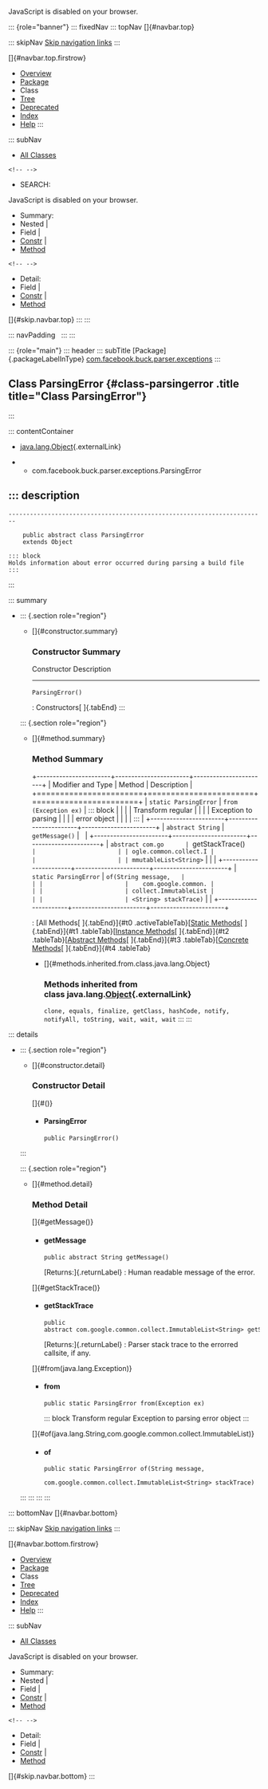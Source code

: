 <div>

JavaScript is disabled on your browser.

</div>

::: {role="banner"}
::: fixedNav
::: topNav
[]{#navbar.top}

::: skipNav
[Skip navigation links](#skip.navbar.top "Skip navigation links")
:::

[]{#navbar.top.firstrow}

-   [Overview](../../../../../index.html)
-   [Package](package-summary.html)
-   Class
-   [Tree](package-tree.html)
-   [Deprecated](../../../../../deprecated-list.html)
-   [Index](../../../../../index-all.html)
-   [Help](../../../../../help-doc.html)
:::

::: subNav
-   [All Classes](../../../../../allclasses.html)

```{=html}
<!-- -->
```
-   SEARCH:

<div>

<div>

JavaScript is disabled on your browser.

</div>

</div>

<div>

-   Summary: 
-   Nested \| 
-   Field \| 
-   [Constr](#constructor.summary) \| 
-   [Method](#method.summary)

```{=html}
<!-- -->
```
-   Detail: 
-   Field \| 
-   [Constr](#constructor.detail) \| 
-   [Method](#method.detail)

</div>

[]{#skip.navbar.top}
:::
:::

::: navPadding
 
:::
:::

::: {role="main"}
::: header
::: subTitle
[Package]{.packageLabelInType} [com.facebook.buck.parser.exceptions](package-summary.html)
:::

## Class ParsingError {#class-parsingerror .title title="Class ParsingError"}
:::

::: contentContainer
-   [java.lang.Object](http://docs.oracle.com/javase/7/docs/api/java/lang/Object.html?is-external=true "class or interface in java.lang"){.externalLink}

-   -   com.facebook.buck.parser.exceptions.ParsingError

::: description
-   

    ------------------------------------------------------------------------

        public abstract class ParsingError
        extends Object

    ::: block
    Holds information about error occurred during parsing a build file
    :::
:::

::: summary
-   ::: {.section role="region"}
    -   []{#constructor.summary}

        ### Constructor Summary

          Constructor        Description
          ------------------ -------------
          `ParsingError()`    

          : Constructors[ ]{.tabEnd}
    :::

    ::: {.section role="region"}
    -   []{#method.summary}

        ### Method Summary

        +-----------------------+-----------------------+-----------------------+
        | Modifier and Type     | Method                | Description           |
        +=======================+=======================+=======================+
        | `static ParsingError` | `from​(Exception ex)`  | ::: block             |
        |                       |                       | Transform regular     |
        |                       |                       | Exception to parsing  |
        |                       |                       | error object          |
        |                       |                       | :::                   |
        +-----------------------+-----------------------+-----------------------+
        | `abstract String`     | `getMessage()`        |                       |
        +-----------------------+-----------------------+-----------------------+
        | `abstract com.go      | `getStackTrace()`     |                       |
        | ogle.common.collect.I |                       |                       |
        | mmutableList<String>` |                       |                       |
        +-----------------------+-----------------------+-----------------------+
        | `static ParsingError` | `of​(String message,   |                       |
        |                       |    com.google.common. |                       |
        |                       | collect.ImmutableList |                       |
        |                       | <String> stackTrace)` |                       |
        +-----------------------+-----------------------+-----------------------+

        : [All Methods[ ]{.tabEnd}]{#t0 .activeTableTab}[[Static
        Methods](javascript:show(1);)[ ]{.tabEnd}]{#t1
        .tableTab}[[Instance
        Methods](javascript:show(2);)[ ]{.tabEnd}]{#t2
        .tableTab}[[Abstract
        Methods](javascript:show(4);)[ ]{.tabEnd}]{#t3
        .tableTab}[[Concrete
        Methods](javascript:show(8);)[ ]{.tabEnd}]{#t4 .tableTab}

        -   []{#methods.inherited.from.class.java.lang.Object}

            ### Methods inherited from class java.lang.[Object](http://docs.oracle.com/javase/7/docs/api/java/lang/Object.html?is-external=true "class or interface in java.lang"){.externalLink}

            `clone, equals, finalize, getClass, hashCode, notify, notifyAll, toString, wait, wait, wait`
    :::
:::

::: details
-   ::: {.section role="region"}
    -   []{#constructor.detail}

        ### Constructor Detail

        []{#<init>()}

        -   #### ParsingError

                public ParsingError()
    :::

    ::: {.section role="region"}
    -   []{#method.detail}

        ### Method Detail

        []{#getMessage()}

        -   #### getMessage

            ``` methodSignature
            public abstract String getMessage()
            ```

            [Returns:]{.returnLabel}
            :   Human readable message of the error.

        []{#getStackTrace()}

        -   #### getStackTrace

            ``` methodSignature
            public abstract com.google.common.collect.ImmutableList<String> getStackTrace()
            ```

            [Returns:]{.returnLabel}
            :   Parser stack trace to the errorred callsite, if any.

        []{#from(java.lang.Exception)}

        -   #### from

            ``` methodSignature
            public static ParsingError from​(Exception ex)
            ```

            ::: block
            Transform regular Exception to parsing error object
            :::

        []{#of(java.lang.String,com.google.common.collect.ImmutableList)}

        -   #### of

            ``` methodSignature
            public static ParsingError of​(String message,
                                          com.google.common.collect.ImmutableList<String> stackTrace)
            ```
    :::
:::
:::
:::

::: bottomNav
[]{#navbar.bottom}

::: skipNav
[Skip navigation links](#skip.navbar.bottom "Skip navigation links")
:::

[]{#navbar.bottom.firstrow}

-   [Overview](../../../../../index.html)
-   [Package](package-summary.html)
-   Class
-   [Tree](package-tree.html)
-   [Deprecated](../../../../../deprecated-list.html)
-   [Index](../../../../../index-all.html)
-   [Help](../../../../../help-doc.html)
:::

::: subNav
-   [All Classes](../../../../../allclasses.html)

<div>

<div>

JavaScript is disabled on your browser.

</div>

</div>

<div>

-   Summary: 
-   Nested \| 
-   Field \| 
-   [Constr](#constructor.summary) \| 
-   [Method](#method.summary)

```{=html}
<!-- -->
```
-   Detail: 
-   Field \| 
-   [Constr](#constructor.detail) \| 
-   [Method](#method.detail)

</div>

[]{#skip.navbar.bottom}
:::
